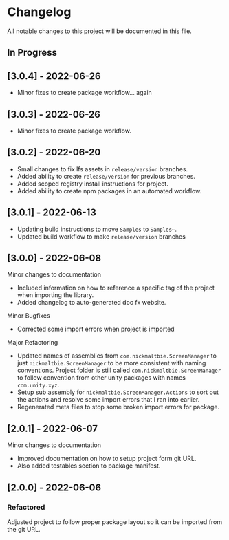 # Changelog

All notable changes to this project will be documented in this file.

## In Progress

## [3.0.4] - 2022-06-26

* Minor fixes to create package workflow... again

## [3.0.3] - 2022-06-26

* Minor fixes to create package workflow.

## [3.0.2] - 2022-06-20

* Small changes to fix lfs assets in `release/version` branches.
* Added ability to create `release/version` for previous branches.
* Added scoped registry install instructions for project.
* Added ability to create npm packages in an automated workflow.

## [3.0.1] - 2022-06-13

* Updating build instructions to move `Samples` to `Samples~`.
* Updated build workflow to make `release/version` branches

## [3.0.0] - 2022-06-08

Minor changes to documentation
* Included information on how to reference a specific tag of the project
    when importing the library.
* Added changelog to auto-generated doc fx website.

Minor Bugfixes
* Corrected some import errors when project is imported

Major Refactoring
* Updated names of assemblies from `com.nickmaltbie.ScreenManager` to just
    `nickmaltbie.ScreenManager` to be more consistent with naming conventions.
    Project folder is still called `com.nickmaltbie.ScreenManager` to follow
    convention from other unity packages with names `com.unity.xyz`.
* Setup sub assembly for `nickmaltbie.ScreenManager.Actions` to sort out the
    actions and resolve some import errors that I ran into earlier.
* Regenerated meta files to stop some broken import errors for package.

## [2.0.1] - 2022-06-07

Minor changes to documentation
* Improved documentation on how to setup project form git URL.
* Also added testables section to package manifest.

## [2.0.0] - 2022-06-06

### Refactored

Adjusted project to follow proper package layout so it can be imported from the
git URL.
